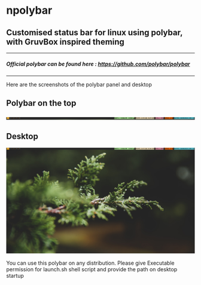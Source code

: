 # npolybar
## Customised status bar for linux using polybar, with GruvBox inspired theming
----------------------------------------------------------------------------------------------------------------------------------------------------
##### Official polybar can be found here : https://github.com/polybar/polybar
----------------------------------------------------------------------------------------------------------------------------------------------------
Here are the screenshots of the polybar panel and desktop

## Polybar on the top
<p align="center">
  <img width=1000
       src=/Screenshots/polybar_img.png
       >
</p>

## Desktop
<p align="center">
  <img width=1000
       src=/Screenshots/desktop_img.png
       >
</p>

You can use this polybar on any distribution. Please give Executable permission for launch.sh shell script and provide the path on desktop startup
